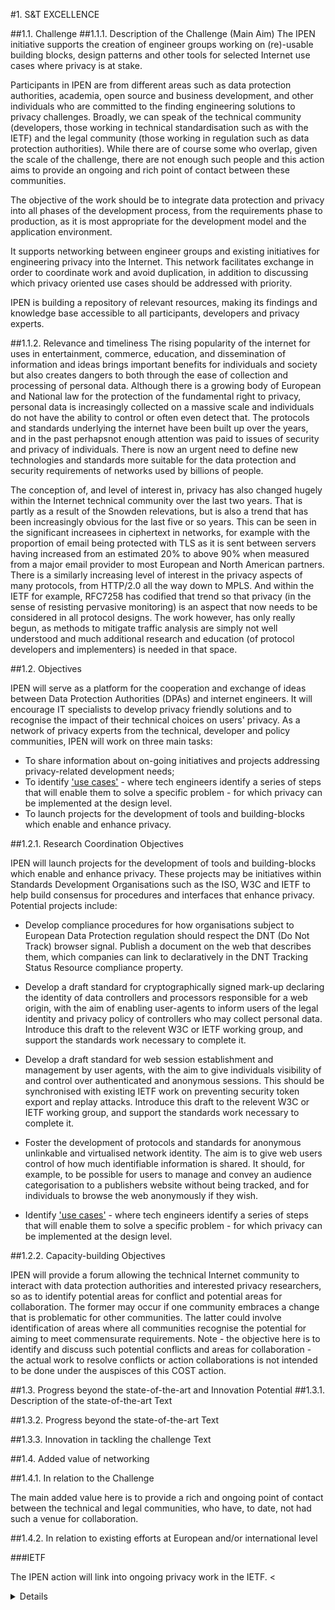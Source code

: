 #1.	S&T EXCELLENCE

##1.1.	Challenge 
##1.1.1.	Description of the Challenge (Main Aim)
The IPEN initiative supports the creation of engineer groups working on (re)-usable building blocks, design patterns and other tools for selected Internet use cases where privacy is at stake. 

Participants in IPEN are from different areas such as data protection authorities, academia, open source and business development, and other individuals who are committed to the finding engineering solutions to privacy challenges. Broadly,
we can speak of the technical community (developers, those working in technical standardisation such as with the IETF) and the legal community (those working in regulation such as data protection authorities). While there are of course some who overlap, given the scale of the challenge, there are not enough such people and this action aims to provide an ongoing and rich point of contact between these communities.

The objective of the work should be to integrate data protection and privacy into all phases of the development process, from the requirements phase to production, as it is most appropriate for the development model and the application environment.

It supports networking between engineer groups and existing initiatives for engineering privacy into the Internet. This network facilitates exchange in order to coordinate work and avoid duplication, in addition to discussing which privacy oriented use cases should be addressed with priority.

IPEN is building a repository of relevant resources, making its findings and knowledge base accessible to all participants, developers and privacy experts.



##1.1.2.	Relevance and timeliness
The rising popularity of the internet for uses in entertainment, commerce, education, and dissemination of information and ideas brings important benefits for individuals and society but also creates dangers to both through the ease of collection and processing of personal data. Although there is a growing body of European and National law for the protection of the fundamental right to privacy, personal data is increasingly collected on a massive scale and individuals do not have the ability to control or often even detect that. The protocols and standards underlying the internet have been built up over the years, and in the past perhapsnot enough attention was paid to issues of security and privacy of individuals. There is now an urgent need to define new technologies and standards more suitable for the data protection and security requirements of networks used by billions of people.

The conception of, and level of interest in, privacy has also changed hugely within the Internet technical community over the last two years. That is partly as a result of the Snowden relevations, but is also a trend that has been increasingly obvious for the last five or so years. This can be seen in the significant increasees in ciphertext in networks, for example with the proportion of email being protected with TLS as it is sent between servers having increased from an estimated 20% to above 90% when measured from a major email provider to most European and North American partners. There is a similarly increasing level of interest in the privacy aspects of many protocols, from HTTP/2.0 all the way down to MPLS. And within the IETF for example, RFC7258 has codified that trend so that privacy (in the sense of resisting pervasive monitoring) is an aspect that now needs to be considered in all protocol designs. The work however, has only really begun, as methods to mitigate traffic analysis are simply not well understood and much additional research and education (of protocol developers and implementers) is needed in that space. 



##1.2.	Objectives

IPEN will serve as a platform for the cooperation and exchange of ideas between Data Protection Authorities (DPAs) and internet engineers. It will encourage IT specialists to develop privacy friendly solutions and to recognise the impact of their technical choices on users' privacy. As a network of privacy experts from the technical, developer and policy communities, IPEN will work on three main tasks:

  - To share information about on-going initiatives and projects addressing privacy-related development needs;
  - To identify ['use cases'](http://www.techopedia.com/definition/25813/use-case) - where tech engineers identify a series 
    of steps that will enable them to solve a specific problem - for which privacy can be implemented at the design level.
  - To launch projects for the development of tools and building-blocks which enable and enhance privacy.

##1.2.1.	Research Coordination Objectives

IPEN will launch projects for the development of tools and building-blocks which enable and enhance privacy. 
These projects may be initiatives within Standards Development Organisations such as the ISO, W3C and IETF to help build consensus for procedures and interfaces that enhance privacy. Potential projects include:
  - Develop compliance procedures for how organisations subject to European Data Protection regulation should respect the        DNT (Do Not Track) browser signal. Publish a document on the web that describes them, which companies can link to            declaratively in the DNT Tracking Status Resource compliance property.
    
  - Develop a draft standard for cryptographically signed mark-up declaring the identity of data controllers and
    processors responsible for a web origin, with the aim of enabling user-agents to inform users of the legal identity
    and privacy policy of controllers who may collect personal data. Introduce this draft to the relevent W3C or IETF
    working group, and support the standards work necessary to complete it. 

  - Develop a draft standard for web session establishment and management by user agents, with the aim to give
    individuals visibility of and control over authenticated and anonymous sessions. This should be synchronised with
    existing IETF work on preventing security token export and replay attacks. Introduce this draft to the relevent W3C
    or IETF working group, and support the standards work necessary to complete it.
        
  - Foster the development of protocols and standards for anonymous unlinkable and virtualised network identity. The aim
    is to give web users control of how much identifiable information is shared. It should, for example, to be possible
    for users to manage and convey an audience categorisation to a publishers website without being tracked, and for
    individuals to browse the web anonymously if they wish. 

  - Identify ['use cases'](http://www.techopedia.com/definition/25813/use-case) - where tech engineers identify a series 
    of steps that will enable them to solve a specific problem - for which privacy can be implemented at the design level.
    





##1.2.2.	Capacity-building Objectives

IPEN will provide a forum allowing the technical Internet community to interact with data protection authorities and interested privacy researchers, so as to identify potential areas for conflict and potential areas for collaboration. The former may occur if one community embraces a change that is problematic for other communities. The latter could involve      identification of areas where all communities recognise the potential for aiming to meet commensurate requirements. Note - the objective here is to identify and discuss such potential conflicts and areas for collaboration - the actual work to resolve conflicts or action collaborations is not intended to be done under the auspisces of this COST action.

##1.3.	Progress beyond the state-of-the-art and Innovation Potential 
##1.3.1.	Description of the state-of-the-art
Text 

##1.3.2.	Progress beyond the state-of-the-art
Text 

##1.3.3.	Innovation in tackling the challenge
Text

##1.4.	Added value of networking 

##1.4.1.	In relation to the Challenge

The main added value here is to provide a rich and ongoing point of contact between the technical and legal communities, who have, to date, not had such a venue for collaboration.


##1.4.2.	In relation to existing efforts at European and/or international level

###IETF

The IPEN action will link into ongoing privacy work in the IETF. <<details tbd>>



#2.	IMPACT

##2.1.	Expected Impact 
##2.1.1.	Short-term and long-term scientific, technological, and/or socioeconomic impacts
Text

##2.2.	Measures to Maximise Impact
##2.2.1.	Plan for involving the most relevant stakeholders 
Text

##2.2.2.	Dissemination and/or Exploitation Plan 
Text

##2.3.	Potential for Innovation versus Risk Level 
##2.3.1.	Potential for scientific, technological and/or socioeconomic innovation breakthroughs
Text


#3.	IMPLEMENTATION

##3.1.	Description of the Work Plan
##3.1.1.	Description of Working Groups – Provide for each WG theObjectives, Tasks, Milestones and Deliverables
Do Not Track EU compliance Working Group.

Identity of Data Controllers Working Group.

Session Layer Working Group

Virtulised Identity Working Group.


##3.1.2.	GANTT Diagram 

##3.1.3.	PERT (optional)

##3.1.4.	Risk and Contingency Plans
Text

##3.2.	Management structures and procedures
Text

##3.3.	Network as a whole
Text

